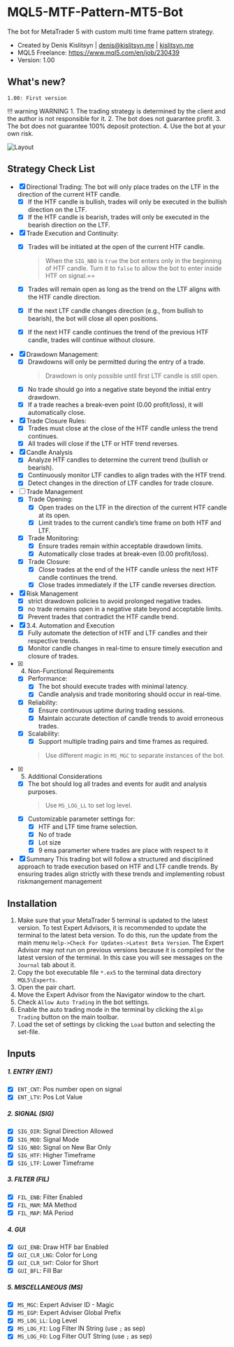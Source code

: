 # MQL5-MTF-Pattern-MT5-Bot
The bot for MetaTrader 5 with custom multi time frame pattern strategy.

* Created by Denis Kislitsyn | denis@kislitsyn.me | [kislitsyn.me](https://kislitsyn.me/personal/algo)
* MQL5 Freelance: https://www.mql5.com/en/job/230439
* Version: 1.00


## What's new?
```
1.00: First version
```

!!! warning WARNING
    1. The trading strategy is determined by the client and the author is not responsible for it.
    2. The bot does not guarantee profit.
    3. The bot does not guarantee 100% deposit protection.
    4. Use the bot at your own risk.

![Layout](img/UM001.%20Layout.gif)

## Strategy Check List

- [x] Directional Trading: The bot will only place trades on the LTF in the direction of the current HTF candle.
    - [x] If the HTF candle is bullish, trades will only be executed in the bullish direction on the LTF.
    - [x] If the HTF candle is bearish, trades will only be executed in the bearish direction on the LTF.

- [x] Trade Execution and Continuity:
    - [x] Trades will be initiated at the open of the current HTF candle. 
        > When the `SIG_NBO` is `true` the bot enters only in the beginning of HTF candle. Turn it to `false` to allow the bot to enter inside HTF on signal.==

    - [x] Trades will remain open as long as the trend on the LTF aligns with the HTF candle direction.
    - [x] If the next LTF candle changes direction (e.g., from bullish to bearish), the bot will close all open positions.
    - [x] If the next HTF candle continues the trend of the previous HTF candle, trades will continue without closure.

- [x] Drawdown Management:
    - [x] Drawdowns will only be permitted during the entry of a trade.
        > Drawdown is only possible until first LTF candle is still open.
    - [x] No trade should go into a negative state beyond the initial entry drawdown.
    - [x] If a trade reaches a break-even point (0.00 profit/loss), it will automatically close.

- [x] Trade Closure Rules:
    - [x] Trades must close at the close of the HTF candle unless the trend continues.
    - [x] All trades will close if the LTF or HTF trend reverses.

- [x] Candle Analysis
    - [x] Analyze HTF candles to determine the current trend (bullish or bearish).
    - [x] Continuously monitor LTF candles to align trades with the HTF trend.
    - [x] Detect changes in the direction of LTF candles for trade closure.

- [ ] Trade Management
    - [x] Trade Opening:
        - [x] Open trades on the LTF in the direction of the current HTF candle at its open.
        - [x] Limit trades to the current candle’s time frame on both HTF and LTF.
    - [x] Trade Monitoring:
        - [x] Ensure trades remain within acceptable drawdown limits.
        - [x] Automatically close trades at break-even (0.00 profit/loss).
    - [x] Trade Closure:
        - [x] Close trades at the end of the HTF candle unless the next HTF candle continues the trend.
        - [x] Close trades immediately if the LTF candle reverses direction.

- [x] Risk Management
    - [x] strict drawdown policies to avoid prolonged negative trades.
    - [x] no trade remains open in a negative state beyond acceptable limits.
    - [x] Prevent trades that contradict the HTF candle trend.

- [x] 3.4. Automation and Execution
    - [x] Fully automate the detection of HTF and LTF candles and their respective trends.
    - [x] Monitor candle changes in real-time to ensure timely execution and closure of trades.

- [x] 4. Non-Functional Requirements
    - [x] Performance:
        - [x] The bot should execute trades with minimal latency.
        - [x] Candle analysis and trade monitoring should occur in real-time.
    - [x] Reliability:
        - [x] Ensure continuous uptime during trading sessions.
        - [x] Maintain accurate detection of candle trends to avoid erroneous trades.
    - [x] Scalability:
        - [x] Support multiple trading pairs and time frames as required.
        > Use different magic in `MS_MGC` to separate instances of the bot.

- [x] 5. Additional Considerations
    - [x] The bot should log all trades and events for audit and analysis purposes.
        > Use `MS_LOG_LL` to set log level.
    - [x] Customizable parameter settings for:
        - [x] HTF and LTF time frame selection.
        - [x] No of trade
        - [x] Lot size
        - [x] 9 ema paramerter where trades are place with respect to it

- [x] Summary This trading bot will follow a structured and disciplined approach to trade execution based on HTF and LTF candle trends. By ensuring trades align strictly with these trends and implementing robust riskmangement management

## Installation
1. Make sure that your MetaTrader 5 terminal is updated to the latest version. To test Expert Advisors, it is recommended to update the terminal to the latest beta version. To do this, run the update from the main menu `Help->Check For Updates->Latest Beta Version`. The Expert Advisor may not run on previous versions because it is compiled for the latest version of the terminal. In this case you will see messages on the `Journal` tab about it.
2. Copy the bot executable file `*.ex5` to the terminal data directory `MQL5\Experts`.
3. Open the pair chart.
4. Move the Expert Advisor from the Navigator window to the chart.
5. Check `Allow Auto Trading` in the bot settings.
6. Enable the auto trading mode in the terminal by clicking the `Algo Trading` button on the main toolbar.
7. Load the set of settings by clicking the `Load` button and selecting the set-file.

## Inputs

##### 1. ENTRY (ENT)
- [x] `ENT_CNT`: Pos number open on signal
- [x] `ENT_LTV`: Pos Lot Value

##### 2. SIGNAL (SIG)
- [x] `SIG_DIR`: Signal Direction Allowed
- [x] `SIG_MOD`: Signal Mode
- [x] `SIG_NBO`: Signal on New Bar Only
- [x] `SIG_HTF`: Higher Timeframe
- [x] `SIG_LTF`: Lower Timeframe

##### 3. FILTER (FIL)
- [x] `FIL_ENB`: Filter Enabled
- [x] `FIL_MAM`: MA Method
- [x] `FIL_MAP`: MA Period

##### 4. GUI
- [x] `GUI_ENB`: Draw HTF bar Enabled
- [x] `GUI_CLR_LNG`: Color for Long
- [x] `GUI_CLR_SHT`: Color for Short
- [x] `GUI_BFL`: Fill Bar

##### 5. MISCELLANEOUS (MS)
- [x] `MS_MGC`: Expert Adviser ID - Magic
- [x] `MS_EGP`: Expert Adviser Global Prefix
- [x] `MS_LOG_LL`: Log Level
- [x] `MS_LOG_FI`: Log Filter IN String (use `;` as sep)
- [x] `MS_LOG_FO`: Log Filter OUT String (use `;` as sep)